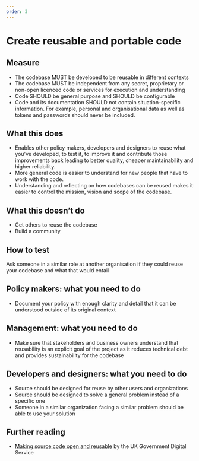 ```yaml
---
order: 3
---
```


# Create reusable and portable code

## Measure

* The codebase MUST be developed to be reusable in different contexts
* The codebase MUST be independent from any secret, proprietary or non-open licenced code or services for execution and understanding
* Code SHOULD be general purpose and SHOULD be configurable
* Code and its documentation SHOULD not contain situation-specific information. For example, personal and organisational data as well as tokens and passwords should never be included.


## What this does

* Enables other policy makers, developers and designers to reuse what you've developed, to test it, to improve it and contribute those improvements back leading to better quality, cheaper maintainability and higher reliability.
* More general code is easier to understand for new people that have to work with the code.
* Understanding and reflecting on how codebases can be reused makes it easier to control the mission, vision and scope of the codebase.

## What this doesn’t do

* Get others to reuse the codebase
* Build a community

## How to test

Ask someone in a similar role at another organisation if they could reuse your codebase and what that would entail

## Policy makers: what you need to do

* Document your policy with enough clarity and detail that it can be understood outside of its original context

## Management: what you need to do

* Make sure that stakeholders and business owners understand that reusability is an explicit goal of the project as it reduces technical debt and provides sustainability for the codebase

## Developers and designers: what you need to do

* Source should be designed for reuse by other users and organizations
* Source should be designed to solve a general problem instead of a specific one
* Someone in a similar organization facing a similar problem should be able to use your solution

## Further reading
* [Making source code open and reusable](https://www.gov.uk/service-manual/technology/making-source-code-open-and-reusable) by the UK Government Digital Service 
